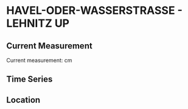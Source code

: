 # HAVEL-ODER-WASSERSTRASSE - LEHNITZ UP

## Current Measurement

Current measurement: <Value topic="rivers/pegel-online/HOW/LEHNITZ-UP/measurementValue"/> cm

## Time Series

<TimeSeries topic="rivers/pegel-online/HOW/LEHNITZ-UP/measurementValue" period="week" />

## Location

<WorldMap>
  <Marker lat="52.76740514995571" lon="13.280309077168134" labelTopic="rivers/pegel-online/HOW/LEHNITZ-UP/measurementValue" />
</WorldMap>
